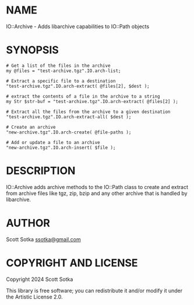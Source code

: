NAME
====

IO::Archive - Adds libarchive capabilities to IO::Path objects

SYNOPSIS
========

```
# Get a list of the files in the archive
my @files = "test-archive.tgz".IO.arch-list;

# Extract a specific file to a destination
"test-archive.tgz".IO.arch-extract( @files[2], $dest );

# extract the contents of a file in the archive to a string
my Str $str-buf = "test-archive.tgz".IO.arch-extract( @files[2] );

# Extract all the files from the archive to a given destination
"test-archive.tgz".IO.arch-extract-all( $dest );

# Create an archive 
"new-archive.tgz".IO.arch-create( @file-paths );

# Add or update a file to an archive
"new-archive.tgz".IO.arch-insert( $file );
```


DESCRIPTION
===========

IO::Archive adds archive methods to the IO::Path class to create and extract from
archive files like tgz, zip, bzip and any other archive that is handled by libarchive.

AUTHOR
======

Scott Sotka <ssotka@gmail.com>

COPYRIGHT AND LICENSE
=====================

Copyright 2024 Scott Sotka

This library is free software; you can redistribute it and/or modify it under the Artistic License 2.0.
